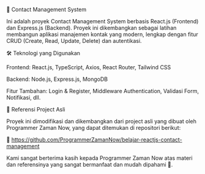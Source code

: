 📇 Contact Management System

Ini adalah proyek Contact Management System berbasis React.js (Frontend) dan Express.js (Backend). Proyek ini dikembangkan sebagai latihan membangun aplikasi manajemen kontak yang modern, lengkap dengan fitur CRUD (Create, Read, Update, Delete) dan autentikasi.

🛠️ Teknologi yang Digunakan

Frontend: React.js, TypeScript, Axios, React Router, Tailwind CSS

Backend: Node.js, Express.js, MongoDB

Fitur Tambahan: Login & Register, Middleware Authentication, Validasi Form, Notifikasi, dll.

🔗 Referensi Project Asli

Proyek ini dimodifikasi dan dikembangkan dari project asli yang dibuat oleh Programmer Zaman Now, yang dapat ditemukan di repositori berikut:

📌 https://github.com/ProgrammerZamanNow/belajar-reactjs-contact-management

Kami sangat berterima kasih kepada Programmer Zaman Now atas materi dan referensinya yang sangat bermanfaat dan mudah dipahami 🙏.


